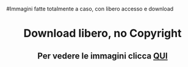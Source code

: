 #Immagini fatte totalmente a caso, con libero accesso e download
<html>
<head>
<title> Readme </title>
<body>
<h1 align="center"> Download libero, no Copyright </h1>
<h2 align="center">Per vedere le immagini clicca <a href="https://github.com/Dark-Kobra/Paladins-Edit-Image/tree/master/Paladins%20Edit%20Image/Paladins-Sha%20Lin-image">QUI</a></h2>
</body>
</head>
</html>
